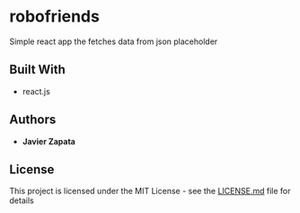 # robofriends

Simple react app the fetches data from json placeholder

## Built With

* react.js

## Authors

* **Javier Zapata**

## License

This project is licensed under the MIT License - see the [LICENSE.md](LICENSE.md) file for details
